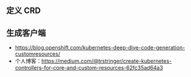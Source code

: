 ## 定义 CRD

## 生成客户端
- https://blog.openshift.com/kubernetes-deep-dive-code-generation-customresources/
- 个人博客：https://medium.com/@trstringer/create-kubernetes-controllers-for-core-and-custom-resources-62fc35ad64a3